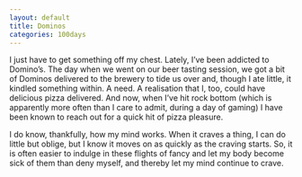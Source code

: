 ```yaml
---
layout: default
title: Dominos
categories: 100days
---
```


I just have to get something off my chest. Lately, I’ve been addicted to Domino’s. The day when we went on our beer tasting session, we got a bit of Dominos delivered to the brewery to tide us over and, though I ate little, it kindled something within. A need. A realisation that I, too, could have delicious pizza delivered. And now, when I’ve hit rock bottom (which is apparently more often than I care to admit, during a day of gaming) I have been known to reach out for a quick hit of pizza pleasure.

I do know, thankfully, how my mind works. When it craves a thing, I can do little but oblige, but I know it moves on as quickly as the craving starts. So, it is often easier to indulge in these flights of fancy and let my body become sick of them than deny myself, and thereby let my mind continue to crave.
